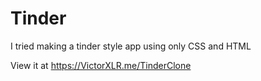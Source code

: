 # Tinder 

I tried making a tinder style app using only CSS and HTML

 
View it at https://VictorXLR.me/TinderClone 